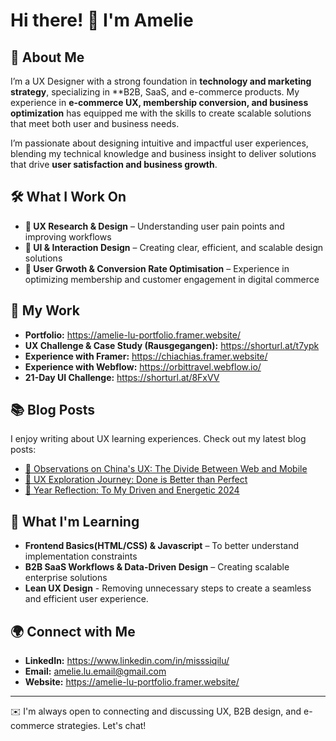 # Hi there! 👋 I'm Amelie

## 🌟 About Me
I’m a UX Designer with a strong foundation in **technology and marketing strategy**, specializing in **B2B, SaaS, and e-commerce products. My experience in **e-commerce UX, membership conversion, and business optimization** has equipped me with the skills to create scalable solutions that meet both user and business needs.

I’m passionate about designing intuitive and impactful user experiences, blending my technical knowledge and business insight to deliver solutions that drive **user satisfaction and business growth**.

## 🛠️ What I Work On
- **📌 UX Research & Design** – Understanding user pain points and improving workflows
- **🎨 UI & Interaction Design** – Creating clear, efficient, and scalable design solutions
- **🛒 User Grwoth & Conversion Rate Optimisation** – Experience in optimizing membership and customer engagement in digital commerce

## 🚀 My Work
- **Portfolio:** https://amelie-lu-portfolio.framer.website/
- **UX Challenge & Case Study (Rausgegangen):** https://shorturl.at/t7ypk
- **Experience with Framer:** https://chiachias.framer.website/
- **Experience with Webflow:** https://orbittravel.webflow.io/
- **21-Day UI Challenge:** https://shorturl.at/8FxVV

## 📚 Blog Posts
I enjoy writing about UX learning experiences. Check out my latest blog posts:
- [🔗 Observations on China's UX: The Divide Between Web and Mobile](https://shorturl.at/tzUoX) 
- [🔗 UX Exploration Journey: Done is Better than Perfect](https://shorturl.at/Zuy1n)
- [🔗 Year Reflection: To My Driven and Energetic 2024](https://shorturl.at/amlA9)

## 📖 What I'm Learning
- **Frontend Basics(HTML/CSS) & Javascript** – To better understand implementation constraints
- **B2B SaaS Workflows & Data-Driven Design** – Creating scalable enterprise solutions
- **Lean UX Design** - Removing unnecessary steps to create a seamless and efficient user experience.

## 🌍 Connect with Me
- **LinkedIn:** https://www.linkedin.com/in/misssiqilu/
- **Email:** amelie.lu.email@gmail.com
- **Website:** https://amelie-lu-portfolio.framer.website/

---
✉️ I'm always open to connecting and discussing UX, B2B design, and e-commerce strategies. Let's chat!
